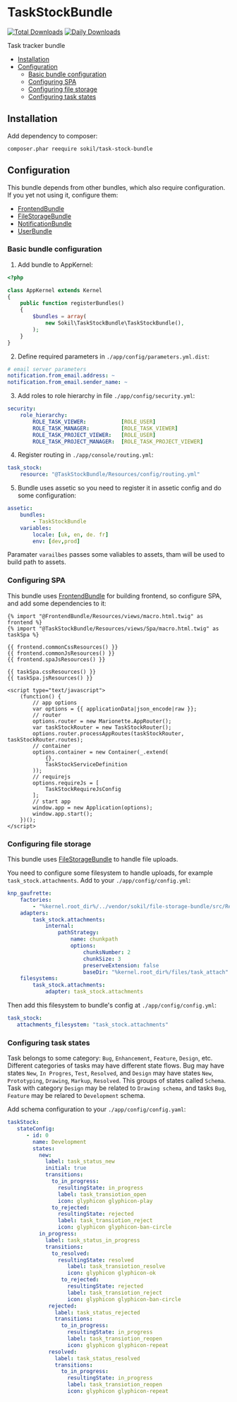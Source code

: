 # TaskStockBundle

[![Total Downloads](http://img.shields.io/packagist/dt/sokil/task-stock-bundle.svg)](https://packagist.org/packages/sokil/task-stock-bundle)
[![Daily Downloads](https://poser.pugx.org/sokil/task-stock-bundle/d/daily)](https://packagist.org/packages/sokil/task-stock-bundle)

Task tracker bundle

* [Installation](#installation)
* [Configuration](#configuration)
    * [Basic bundle configuration](#basic-bundle-configuration)
    * [Configuring SPA](#configuring-spa)
    * [Configuring file storage](#configuring-file-storage)
    * [Configuring task states](#configuring-task-states)

## Installation

Add dependency to composer:
```
composer.phar reequire sokil/task-stock-bundle
```

## Configuration

This bundle depends from other bundles, which also require configuration. If you yet not using it, configure them:
* [FrontendBundle](https://github.com/sokil/FrontendBundle/blob/master/README.md#installation)
* [FileStorageBundle](https://github.com/sokil/FileStorageBundle/blob/master/README.md#installation)
* [NotificationBundle](https://github.com/sokil/NotificationBundle/blob/master/README.md#installation)
* [UserBundle](https://github.com/sokil/UserBundle/blob/master/README.md#installation)

### Basic bundle configuration

1) Add bundle to AppKernel:
```php
<?php

class AppKernel extends Kernel
{
    public function registerBundles()
    {
        $bundles = array(
            new Sokil\TaskStockBundle\TaskStockBundle(),
        );
    }
}
```

2) Define required parameters in `./app/config/parameters.yml.dist`:
```yaml
# email server parameters
notification.from_email.address: ~
notification.from_email.sender_name: ~
```

3) Add roles to role hierarchy in file `./app/config/security.yml`:
```yaml
security:
    role_hierarchy:
        ROLE_TASK_VIEWER:           [ROLE_USER]
        ROLE_TASK_MANAGER:          [ROLE_TASK_VIEWER]
        ROLE_TASK_PROJECT_VIEWER:   [ROLE_USER]
        ROLE_TASK_PROJECT_MANAGER:  [ROLE_TASK_PROJECT_VIEWER]
```

4) Register routing in `./app/console/routing.yml`:
```yaml
task_stock:
    resource: "@TaskStockBundle/Resources/config/routing.yml"
```

5) Bundle uses assetic so you need to register it in assetic config and do some configuration:
```yaml
assetic:
    bundles:
        - TaskStockBundle
    variables:
        locale: [uk, en, de. fr]
        env: [dev,prod]
```

Paramater `varailbes` passes some valiables to assets, tham will be used to build path to assets.

### Configuring SPA

This bundle uses [FrontendBundle](https://github.com/sokil/FrontendBundle) for building frontend, so configure SPA, and add some dependencies to it:

```twig
{% import "@FrontendBundle/Resources/views/macro.html.twig" as frontend %}
{% import "@TaskStockBundle/Resources/views/Spa/macro.html.twig" as taskSpa %}

{{ frontend.commonCssResources() }}
{{ frontend.commonJsResources() }}
{{ frontend.spaJsResources() }}

{{ taskSpa.cssResources() }}
{{ taskSpa.jsResources() }}

<script type="text/javascript">
    (function() {
        // app options
        var options = {{ applicationData|json_encode|raw }};
        // router
        options.router = new Marionette.AppRouter();
        var taskStockRouter = new TaskStockRouter();
        options.router.processAppRoutes(taskStockRouter, taskStockRouter.routes);
        // container
        options.container = new Container(_.extend(
            {},
            TaskStockServiceDefinition
        ));
        // requirejs
        options.requireJs = [
            TaskStockRequireJsConfig
        ];
        // start app
        window.app = new Application(options);
        window.app.start();
    })();
</script>
```

### Configuring file storage

This bundle uses [FileStorageBundle](https://github.com/sokil/FileStorageBundle) to handle file uploads.

You need to configure some filesystem to handle uploads, for example `task_stock.attachments`. 
Add to your `./app/config/config.yml`:

```yaml
knp_gaufrette:
    factories:
        - "%kernel.root_dir%/../vendor/sokil/file-storage-bundle/src/Resources/config/adapter_factories.xml"
    adapters:
        task_stock.attachments:
            internal:
                pathStrategy:
                    name: chunkpath
                    options:
                        chunksNumber: 2
                        chunkSize: 3
                        preserveExtension: false
                        baseDir: "%kernel.root_dir%/files/task_attach"
    filesystems:
        task_stock.attachments:
            adapter: task_stock.attachments
```

Then add this filesystem to bundle's config at `./app/config/config.yml`:

```yaml
task_stock:
   attachments_filesystem: "task_stock.attachments"
```

### Configuring task states

Task belongs to some category: `Bug`, `Enhancement`, `Feature`, `Design`, etc. Different categories of tasks may have different state flows. Bug may have states `New`, `In Progres`, `Test`, `Resolved`, and `Design` may have states `New`, `Prototyping`, `Drawing`, `Markup`, `Resolved`. This groups of states called `Schema`. Task with category `Design` may be related to `Drawing schema`, and tasks `Bug`, `Feature` may be relared to `Development` schema.

Add schema configuration to your `./app/config/config.yaml`:

```yaml
taskStock:
   stateConfig:
      - id: 0
        name: Development
        states:
          new:
            label: task_status_new
            initial: true
            transitions:
              to_in_progress:
                resultingState: in_progress
                label: task_transiotion_open
                icon: glyphicon glyphicon-play
              to_rejected:
                resultingState: rejected
                label: task_transiotion_reject
                icon: glyphicon glyphicon-ban-circle
          in_progress:
            label: task_status_in_progress
            transitions:
              to_resolved:
                resultingState: resolved
                   label: task_transiotion_resolve
                   icon: glyphicon glyphicon-ok
                 to_rejected:
                   resultingState: rejected
                   label: task_transiotion_reject
                   icon: glyphicon glyphicon-ban-circle
             rejected:
               label: task_status_rejected
               transitions:
                 to_in_progress:
                   resultingState: in_progress
                   label: task_transiotion_reopen
                   icon: glyphicon glyphicon-repeat
             resolved:
               label: task_status_resolved
               transitions:
                 to_in_progress:
                   resultingState: in_progress
                   label: task_transiotion_reopen
                   icon: glyphicon glyphicon-repeat
```
